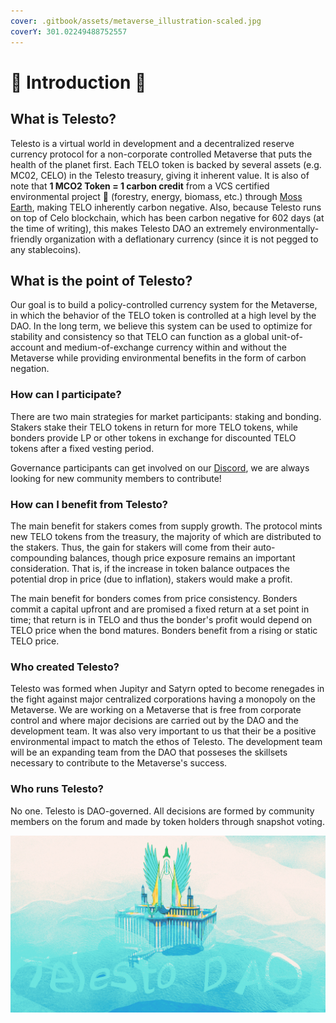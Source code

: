 ```yaml
---
cover: .gitbook/assets/metaverse_illustration-scaled.jpg
coverY: 301.02249488752557
---
```


# 🔱 Introduction 🔱

## What is Telesto?

Telesto is a virtual world in development and a decentralized reserve currency protocol for a non-corporate controlled Metaverse that puts the health of the planet first. Each TELO token is backed by several assets (e.g. MC02, CELO) in the Telesto treasury, giving it inherent value.  It is also of note that **1 MCO2 Token = 1 carbon credit** from a VCS certified environmental project 🍃 (forestry, energy, biomass, etc.) through [Moss Earth](https://mco2token.moss.earth), making TELO inherently carbon negative. Also, because Telesto runs on top of Celo blockchain, which has been carbon negative for 602 days (at the time of writing), this makes Telesto DAO an extremely environmentally-friendly organization with a deflationary currency (since it is not pegged to any stablecoins).&#x20;

## What is the point of Telesto?

Our goal is to build a policy-controlled currency system for the Metaverse, in which the behavior of the TELO token is controlled at a high level by the DAO. In the long term, we believe this system can be used to optimize for stability and consistency so that TELO can function as a global unit-of-account and medium-of-exchange currency within and without the Metaverse while providing environmental benefits in the form of carbon negation.&#x20;

### How can I participate?

There are two main strategies for market participants: staking and bonding. Stakers stake their TELO tokens in return for more TELO tokens, while bonders provide LP or other tokens in exchange for discounted TELO tokens after a fixed vesting period.

Governance participants can get involved on our [Discord](https://discord.gg/tcr3H97fnf), we are always looking for new community members to contribute!

### How can I benefit from Telesto? <a href="#how-can-i-benefit-from-olympus" id="how-can-i-benefit-from-olympus"></a>

The main benefit for stakers comes from supply growth. The protocol mints new TELO tokens from the treasury, the majority of which are distributed to the stakers. Thus, the gain for stakers will come from their auto-compounding balances, though price exposure remains an important consideration. That is, if the increase in token balance outpaces the potential drop in price (due to inflation), stakers would make a profit.

The main benefit for bonders comes from price consistency. Bonders commit a capital upfront and are promised a fixed return at a set point in time; that return is in TELO and thus the bonder's profit would depend on TELO price when the bond matures. Bonders benefit from a rising or static TELO price.

### Who created Telesto? <a href="#who-created-olympus" id="who-created-olympus"></a>

Telesto was formed when Jupityr and Satyrn opted to become renegades in the fight against major centralized corporations having a monopoly on the Metaverse. We are working on a Metaverse that is free from corporate control and where major decisions are carried out by the DAO and the development team. It was also very important to us that their be a positive environmental impact to match the ethos of Telesto. The development team will be an expanding team from the DAO that posseses the skillsets necessary to contribute to the Metaverse's success.

### Who runs Telesto? <a href="#who-runs-olympus" id="who-runs-olympus"></a>

No one. Telesto is DAO-governed. All decisions are formed by community members on the forum and made by token holders through snapshot voting.

![](<.gitbook/assets/image0 (3).jpeg>)

